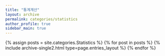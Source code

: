 ```yaml
---
title: "통계계산"
layout: archive
permalink: categories/statistics
author_profile: true
sidebar_main: true
---
```



{% assign posts = site.categories.Statistics %}
{% for post in posts %} {% include archive-single2.html type=page.entries_layout %} {% endfor %}